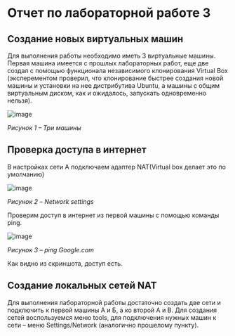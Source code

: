 # Отчет по лабораторной работе 3
## Создание новых виртуальных машин
Для выполнения работы необходимо иметь 3 виртуальные машины. Первая машина имеется с прошлых лабораторных работ, еще две создал с помощью функционала независимого клонирования Virtual Box (эксперементом проверил, что клонирование быстрее создания новой машины и установки на нее дистрибутива Ubuntu, а машины с общим виртуальным диском, как и ожидалось, запускать одновременно нельзя).

![image](https://github.com/user-attachments/assets/62a4a2e1-9e32-403c-aba7-36629aa7464f)

*Рисунок 1 – Три машины*
## Проверка доступа в интернет
В настройках сети А подключаем адаптер NAT(Virtual box делает это по умолчанию)

![image](https://github.com/user-attachments/assets/9305f636-c2c4-4f50-8fc3-4a48798aecd1)

*Рисунок 2 – Network settings*

Проверим доступ в интернет из первой машины с помощью команды ping.

![image](https://github.com/user-attachments/assets/c833fc87-8eed-4f28-a046-dd96029e361b)

*Рисунок 3 – ping Google.com*

Как видно из скриншота, доступ есть.

## Создание локальных сетей NAT
Для выполнения лабораторной работы достаточно создать две сети и подключить к первой машины А и Б, а ко второй А и В. Для создания сетей воспользуемся меню tools, для подключения нужных машин к сети – меню Settings/Network (аналогично прошелому пункту).
